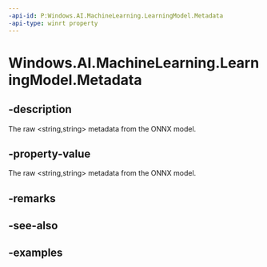 ```yaml
---
-api-id: P:Windows.AI.MachineLearning.LearningModel.Metadata
-api-type: winrt property
---
```


<!-- Property syntax.
public IMapView<string, string> Metadata { get; }
-->

# Windows.AI.MachineLearning.LearningModel.Metadata

## -description

The raw &lt;string,string&gt; metadata from the ONNX model.

## -property-value
The raw &lt;string,string&gt; metadata from the ONNX model.

## -remarks

## -see-also

## -examples
